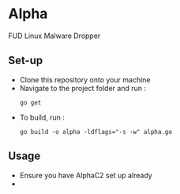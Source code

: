 # Alpha
FUD Linux Malware Dropper

## Set-up
- Clone this repository onto your machine
- Navigate to the project folder and run :
  ```
  go get
  ```
- To build, run :
  ```
  go build -o alpha -ldflags="-s -w" alpha.go
  ```

## Usage 
- Ensure you have AlphaC2 set up already
- 